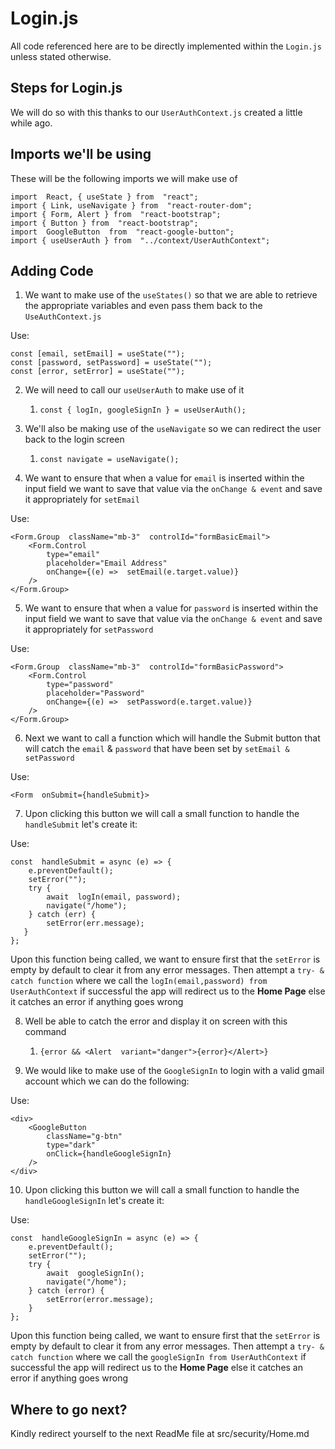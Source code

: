 # Login.js
All code referenced here are to be directly implemented within the `Login.js` unless stated otherwise.

## Steps for Login.js
We will do so with this thanks to our `UserAuthContext.js` created a little while ago.

## Imports we'll be using

These will be the following imports we will make use of
  
    import  React, { useState } from  "react";
    import { Link, useNavigate } from  "react-router-dom";
    import { Form, Alert } from  "react-bootstrap";
    import { Button } from  "react-bootstrap";
    import  GoogleButton  from  "react-google-button";
    import { useUserAuth } from  "../context/UserAuthContext";

## Adding Code

 1. We want to make use of the `useStates()` so that we are able to retrieve the appropriate variables and even pass them back to the `UseAuthContext.js`

Use:

    const [email, setEmail] = useState("");
    const [password, setPassword] = useState("");
    const [error, setError] = useState("");
    
 2. We will need to call our `useUserAuth` to make use of it
	1.  `const { logIn, googleSignIn } = useUserAuth();`

3. We'll also be making use of the `useNavigate` so we can redirect the user back to the login screen
	1.  `const navigate = useNavigate();`

4. We want to ensure that when a value for `email` is inserted within the input field we want to save that value via the `onChange & event`  and save it appropriately for `setEmail`

Use:

    <Form.Group  className="mb-3"  controlId="formBasicEmail">
	    <Form.Control
		    type="email"
		    placeholder="Email Address"
		    onChange={(e) =>  setEmail(e.target.value)}
	    />
    </Form.Group>

5. We want to ensure that when a value for `password` is inserted within the input field we want to save that value via the `onChange & event`  and save it appropriately for `setPassword`

Use:

    <Form.Group  className="mb-3"  controlId="formBasicPassword">
	    <Form.Control
		    type="password"
		    placeholder="Password"
		    onChange={(e) =>  setPassword(e.target.value)}
	    />
    </Form.Group>

6. Next we want to call a function which will handle the Submit button that will catch the `email` & `password` that have been set by `setEmail & setPassword`

Use:

    <Form  onSubmit={handleSubmit}>

7. Upon clicking this button we will call a small function to handle the `handleSubmit` let's create it:

Use:

    const  handleSubmit = async (e) => {
	    e.preventDefault();
	    setError("");
	    try {
		    await  logIn(email, password);
		    navigate("/home");
	    } catch (err) {
		    setError(err.message);
	   }
    };
    
Upon this function being called, we want to ensure first that the `setError` is empty by default to clear it from any error messages. Then attempt a `try- & catch function` where we call the `logIn(email,password) from UserAuthContext` if successful the app will redirect us to the **Home Page** else it catches an error if anything goes wrong

8. Well be able to catch the error and display it on screen with this command
	1.  `{error && <Alert  variant="danger">{error}</Alert>}`

9. We would like to make use of the `GoogleSignIn` to login with a valid gmail account which we can do the following:

Use:

    <div>
	    <GoogleButton
		    className="g-btn"
		    type="dark"
		    onClick={handleGoogleSignIn}
	    />
    </div>

10. Upon clicking this button we will call a small function to handle the `handleGoogleSignIn` let's create it:

Use:

    const  handleGoogleSignIn = async (e) => {
	    e.preventDefault();
	    setError("");
	    try {
		    await  googleSignIn();
		    navigate("/home");
	    } catch (error) {
		    setError(error.message);
	    }
    };

Upon this function being called, we want to ensure first that the `setError` is empty by default to clear it from any error messages. Then attempt a `try- & catch function` where we call the `googleSignIn from UserAuthContext` if successful the app will redirect us to the **Home Page** else it catches an error if anything goes wrong



## Where to go next?

Kindly redirect yourself to the next ReadMe file at src/security/Home.md